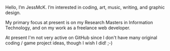 Hello, I’m JessMcK. I’m interested in coding, art, music, writing, and graphic design.

My primary focus at present is on my Research Masters in Information Technology, and on my work as a freelance web developer.

At present I'm not very active on GitHub since I don't have many original coding / game project ideas, though I wish I did! ;-)
